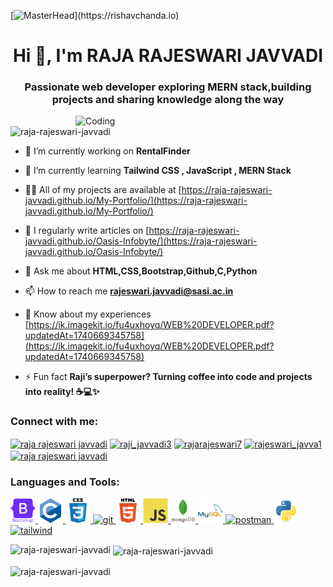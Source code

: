 [![MasterHead](https://1.bp.blogspot....)](https://rishavchanda.io)
<h1 align="center">Hi 👋, I'm RAJA RAJESWARI JAVVADI</h1>
<h3 align="center">Passionate web developer exploring MERN stack,building projects and sharing knowledge along the way</h3>
<img align="right" alt="Coding" width="400" src="https://lottiefiles.com/free-animation/girl-on-computer-with-idea-vKx1wtZe5l">
<p align="left"> <img src="https://komarev.com/ghpvc/?username=raja-rajeswari-javvadi&label=Profile%20views&color=0e75b6&style=flat" alt="raja-rajeswari-javvadi" /> </p>

- 🔭 I’m currently working on **RentalFinder**

- 🌱 I’m currently learning **Tailwind CSS , JavaScript , MERN Stack**

- 👨‍💻 All of my projects are available at [https://raja-rajeswari-javvadi.github.io/My-Portfolio/](https://raja-rajeswari-javvadi.github.io/My-Portfolio/)

- 📝 I regularly write articles on [https://raja-rajeswari-javvadi.github.io/Oasis-Infobyte/](https://raja-rajeswari-javvadi.github.io/Oasis-Infobyte/)

- 💬 Ask me about **HTML,CSS,Bootstrap,Github,C,Python**

- 📫 How to reach me **rajeswari.javvadi@sasi.ac.in**

- 📄 Know about my experiences [https://ik.imagekit.io/fu4uxhoyq/WEB%20DEVELOPER.pdf?updatedAt=1740669345758](https://ik.imagekit.io/fu4uxhoyq/WEB%20DEVELOPER.pdf?updatedAt=1740669345758)

- ⚡ Fun fact **Raji’s superpower? Turning coffee into code and projects into reality! ☕💻✨**

<h3 align="left">Connect with me:</h3>
<p align="left">
<a href="https://linkedin.com/in/raja rajeswari javvadi" target="blank"><img align="center" src="https://raw.githubusercontent.com/rahuldkjain/github-profile-readme-generator/master/src/images/icons/Social/linked-in-alt.svg" alt="raja rajeswari javvadi" height="30" width="40" /></a>
<a href="https://instagram.com/raji_javvadi3" target="blank"><img align="center" src="https://raw.githubusercontent.com/rahuldkjain/github-profile-readme-generator/master/src/images/icons/Social/instagram.svg" alt="raji_javvadi3" height="30" width="40" /></a>
<a href="https://www.codechef.com/users/rajarajeswari7" target="blank"><img align="center" src="https://cdn.jsdelivr.net/npm/simple-icons@3.1.0/icons/codechef.svg" alt="rajarajeswari7" height="30" width="40" /></a>
<a href="https://www.hackerrank.com/rajeswari_javva1" target="blank"><img align="center" src="https://raw.githubusercontent.com/rahuldkjain/github-profile-readme-generator/master/src/images/icons/Social/hackerrank.svg" alt="rajeswari_javva1" height="30" width="40" /></a>
<a href="https://www.leetcode.com/raja rajeswari javvadi" target="blank"><img align="center" src="https://raw.githubusercontent.com/rahuldkjain/github-profile-readme-generator/master/src/images/icons/Social/leet-code.svg" alt="raja rajeswari javvadi" height="30" width="40" /></a>
</p>

<h3 align="left">Languages and Tools:</h3>
<p align="left"> <a href="https://getbootstrap.com" target="_blank" rel="noreferrer"> <img src="https://raw.githubusercontent.com/devicons/devicon/master/icons/bootstrap/bootstrap-plain-wordmark.svg" alt="bootstrap" width="40" height="40"/> </a> <a href="https://www.cprogramming.com/" target="_blank" rel="noreferrer"> <img src="https://raw.githubusercontent.com/devicons/devicon/master/icons/c/c-original.svg" alt="c" width="40" height="40"/> </a> <a href="https://www.w3schools.com/css/" target="_blank" rel="noreferrer"> <img src="https://raw.githubusercontent.com/devicons/devicon/master/icons/css3/css3-original-wordmark.svg" alt="css3" width="40" height="40"/> </a> <a href="https://git-scm.com/" target="_blank" rel="noreferrer"> <img src="https://www.vectorlogo.zone/logos/git-scm/git-scm-icon.svg" alt="git" width="40" height="40"/> </a> <a href="https://www.w3.org/html/" target="_blank" rel="noreferrer"> <img src="https://raw.githubusercontent.com/devicons/devicon/master/icons/html5/html5-original-wordmark.svg" alt="html5" width="40" height="40"/> </a> <a href="https://developer.mozilla.org/en-US/docs/Web/JavaScript" target="_blank" rel="noreferrer"> <img src="https://raw.githubusercontent.com/devicons/devicon/master/icons/javascript/javascript-original.svg" alt="javascript" width="40" height="40"/> </a> <a href="https://www.mongodb.com/" target="_blank" rel="noreferrer"> <img src="https://raw.githubusercontent.com/devicons/devicon/master/icons/mongodb/mongodb-original-wordmark.svg" alt="mongodb" width="40" height="40"/> </a> <a href="https://www.mysql.com/" target="_blank" rel="noreferrer"> <img src="https://raw.githubusercontent.com/devicons/devicon/master/icons/mysql/mysql-original-wordmark.svg" alt="mysql" width="40" height="40"/> </a> <a href="https://postman.com" target="_blank" rel="noreferrer"> <img src="https://www.vectorlogo.zone/logos/getpostman/getpostman-icon.svg" alt="postman" width="40" height="40"/> </a> <a href="https://www.python.org" target="_blank" rel="noreferrer"> <img src="https://raw.githubusercontent.com/devicons/devicon/master/icons/python/python-original.svg" alt="python" width="40" height="40"/> </a> <a href="https://tailwindcss.com/" target="_blank" rel="noreferrer"> <img src="https://www.vectorlogo.zone/logos/tailwindcss/tailwindcss-icon.svg" alt="tailwind" width="40" height="40"/> </a> </p>

<p><img align="left" src="https://github-readme-stats.vercel.app/api/top-langs?username=raja-rajeswari-javvadi&show_icons=true&locale=en&layout=compact" alt="raja-rajeswari-javvadi" /></p>

<p>&nbsp;<img align="center" src="https://github-readme-stats.vercel.app/api?username=raja-rajeswari-javvadi&show_icons=true&locale=en" alt="raja-rajeswari-javvadi" /></p>

<p><img align="center" src="https://github-readme-streak-stats.herokuapp.com/?user=raja-rajeswari-javvadi&" alt="raja-rajeswari-javvadi" /></p>
